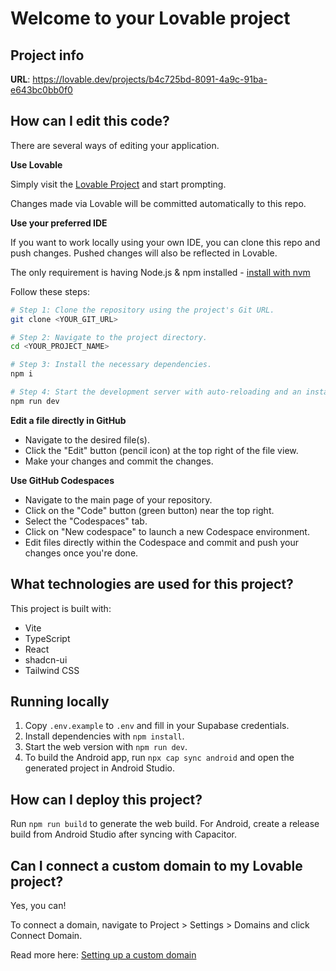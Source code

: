 # Welcome to your Lovable project

## Project info

**URL**: https://lovable.dev/projects/b4c725bd-8091-4a9c-91ba-e643bc0bb0f0

## How can I edit this code?

There are several ways of editing your application.

**Use Lovable**

Simply visit the [Lovable Project](https://lovable.dev/projects/b4c725bd-8091-4a9c-91ba-e643bc0bb0f0) and start prompting.

Changes made via Lovable will be committed automatically to this repo.

**Use your preferred IDE**

If you want to work locally using your own IDE, you can clone this repo and push changes. Pushed changes will also be reflected in Lovable.

The only requirement is having Node.js & npm installed - [install with nvm](https://github.com/nvm-sh/nvm#installing-and-updating)

Follow these steps:

```sh
# Step 1: Clone the repository using the project's Git URL.
git clone <YOUR_GIT_URL>

# Step 2: Navigate to the project directory.
cd <YOUR_PROJECT_NAME>

# Step 3: Install the necessary dependencies.
npm i

# Step 4: Start the development server with auto-reloading and an instant preview.
npm run dev
```

**Edit a file directly in GitHub**

- Navigate to the desired file(s).
- Click the "Edit" button (pencil icon) at the top right of the file view.
- Make your changes and commit the changes.

**Use GitHub Codespaces**

- Navigate to the main page of your repository.
- Click on the "Code" button (green button) near the top right.
- Select the "Codespaces" tab.
- Click on "New codespace" to launch a new Codespace environment.
- Edit files directly within the Codespace and commit and push your changes once you're done.

## What technologies are used for this project?

This project is built with:

- Vite
- TypeScript
- React
- shadcn-ui
- Tailwind CSS

## Running locally

1. Copy `.env.example` to `.env` and fill in your Supabase credentials.
2. Install dependencies with `npm install`.
3. Start the web version with `npm run dev`.
4. To build the Android app, run `npx cap sync android` and open the generated project in Android Studio.

## How can I deploy this project?

Run `npm run build` to generate the web build. For Android, create a release build from Android Studio after syncing with Capacitor.

## Can I connect a custom domain to my Lovable project?

Yes, you can!

To connect a domain, navigate to Project > Settings > Domains and click Connect Domain.

Read more here: [Setting up a custom domain](https://docs.lovable.dev/tips-tricks/custom-domain#step-by-step-guide)
